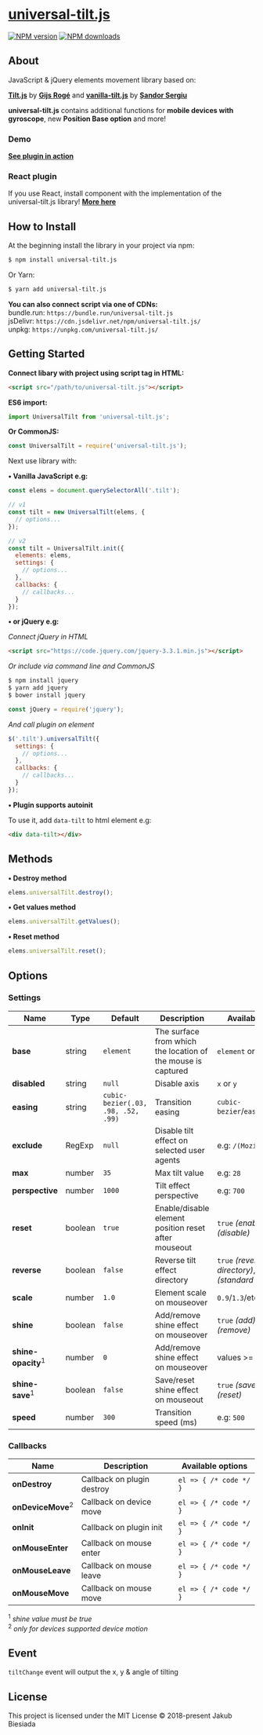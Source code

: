 # [universal-tilt.js](https://github.com/jb1905/universal-tilt.js)

[![NPM version](http://img.shields.io/npm/v/universal-tilt.js.svg?style=flat-square)](https://www.npmjs.com/package/universal-tilt.js)
[![NPM downloads](http://img.shields.io/npm/dm/universal-tilt.js.svg?style=flat-square)](https://www.npmjs.com/package/universal-tilt.js)

## About
JavaScript & jQuery elements movement library based on:

**[Tilt.js](https://gijsroge.github.io/tilt.js/)** by **[Gijs Rogé](https://twitter.com/GijsRoge)** and **[vanilla-tilt.js](https://micku7zu.github.io/vanilla-tilt.js/index.html)** by **[Șandor Sergiu](https://github.com/micku7zu)**

**universal-tilt.js** contains additional functions for **mobile devices with gyroscope**, new **Position Base option** and more!

### Demo
**[See plugin in action](https://jb1905.github.io/universal-tilt.js/)**

### React plugin
If you use React, install component with the implementation of the universal-tilt.js library!
**[More here](https://github.com/JB1905/react-universal-tilt/)**

## How to Install
At the beginning install the library in your project via npm:
```bash
$ npm install universal-tilt.js
```

Or Yarn:
```bash
$ yarn add universal-tilt.js
```

**You can also connect script via one of CDNs:**<br>
bundle.run: `https://bundle.run/universal-tilt.js`<br>
jsDelivr: `https://cdn.jsdelivr.net/npm/universal-tilt.js/`<br>
unpkg: `https://unpkg.com/universal-tilt.js/`

## Getting Started
**Connect libary with project using script tag in HTML:**
```html
<script src="/path/to/universal-tilt.js"></script>
```

**ES6 import:**
```js
import UniversalTilt from 'universal-tilt.js';
```

**Or CommonJS:**
```js
const UniversalTilt = require('universal-tilt.js');
```

Next use library with:

**&bull; Vanilla JavaScript e.g:**
```js
const elems = document.querySelectorAll('.tilt');

// v1
const tilt = new UniversalTilt(elems, {
  // options...
});

// v2
const tilt = UniversalTilt.init({
  elements: elems,
  settings: {
    // options...
  },
  callbacks: {
    // callbacks...
  }
});
```

**&bull; or jQuery e.g:**

*Connect jQuery in HTML*
```html
<script src="https://code.jquery.com/jquery-3.3.1.min.js"></script>
```

*Or include via command line and CommonJS*
```sh
$ npm install jquery
$ yarn add jquery
$ bower install jquery
```

```js
const jQuery = require('jquery');
```

*And call plugin on element*
```js
$('.tilt').universalTilt({
  settings: {
    // options...
  },
  callbacks: {
    // callbacks...
  }
});
```

**&bull; Plugin supports autoinit**

To use it, add `data-tilt` to html element e.g:
```html
<div data-tilt></div>
```

## Methods
**&bull; Destroy method**
```js
elems.universalTilt.destroy();
```

**&bull; Get values method**
```js
elems.universalTilt.getValues();
```

**&bull; Reset method**
```js
elems.universalTilt.reset();
```

## Options
### Settings
Name | Type | Default | Description | Available options
-|-|-|-|-
**base** | string | `element` | The surface from which the location of the mouse is captured | `element` or `window`
**disabled** | string | `null` | Disable axis | `x` or `y`
**easing** | string | `cubic-bezier(.03, .98, .52, .99)` | Transition easing | `cubic-bezier`/`ease`/`linear`/etc.
**exclude** | RegExp | `null` | Disable tilt effect on selected user agents | e.g: <code>/(Mozilla&#124;iPad)/</code>
**max** | number | `35` | Max tilt value | e.g: `28`
**perspective** | number | `1000` | Tilt effect perspective | e.g: `700`
**reset** | boolean | `true` | Enable/disable element position reset after mouseout | `true` *(enable)*, `false` *(disable)*
**reverse** | boolean | `false` | Reverse tilt effect directory | `true` *(reverse directory)*, `false` *(standard directory)*
**scale** | number | `1.0` | Element scale on mouseover | `0.9`/`1.3`/etc.
**shine** | boolean | `false` | Add/remove shine effect on mouseover | `true` *(add)*, `false` *(remove)*
**shine-opacity**<sup>1</sup> | number | `0` | Add/remove shine effect on mouseover | values >= `0`  and <= `1`
**shine-save**<sup>1</sup> | boolean | `false` | Save/reset shine effect on mouseout | `true` *(save)*, `false` *(reset)*
**speed** | number | `300` | Transition speed (ms) | e.g: `500`

### Callbacks
Name | Description | Available options
-|-|-
**onDestroy** | Callback on plugin destroy | `el => { /* code */ }`
**onDeviceMove**<sup>2</sup> | Callback on device move | `el => { /* code */ }`
**onInit** | Callback on plugin init | `el => { /* code */ }`
**onMouseEnter** | Callback on mouse enter | `el => { /* code */ }`
**onMouseLeave** | Callback on mouse leave | `el => { /* code */ }`
**onMouseMove** | Callback on mouse move | `el => { /* code */ }`

<sup>1</sup> *shine value must be true*<br>
<sup>2</sup> *only for devices supported device motion*

## Event
`tiltChange` event will output the x, y & angle of tilting

## License
This project is licensed under the MIT License © 2018-present Jakub Biesiada

